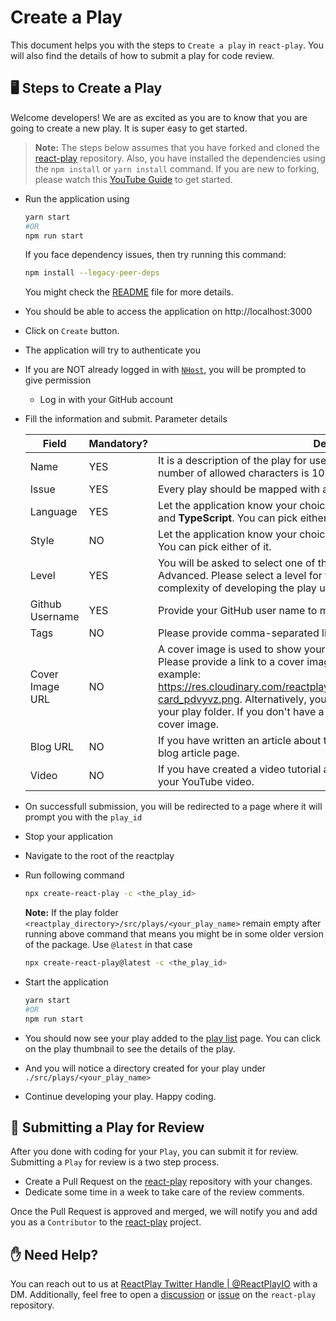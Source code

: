 # Create a Play

This document helps you with the steps to `Create a play` in `react-play`. You will also find the details of how to submit a play for code review.

## 🖥️ Steps to Create a Play

Welcome developers! We are as excited as you are to know that you are going to create a new play. It is super easy to get started.

> **Note:** The steps below assumes that you have forked and cloned the [react-play](https://github.com/reactplay/react-play) repository. Also, you have installed the dependencies using the `npm install` or `yarn install` command. If you are new to forking, please watch this [YouTube Guide](https://www.youtube.com/watch?v=h8suY-Osn8Q) to get started.

- Run the application using

  ```bash
  yarn start
  #OR
  npm run start
  ```

  If you face dependency issues, then try running this command:

  ```bash
  npm install --legacy-peer-deps
  ```

  You might check the [README](README.md) file for more details.

- You should be able to access the application on http://localhost:3000
- Click on `Create` button.
- The application will try to authenticate you
- If you are NOT already logged in with [`NHost`](https://nhost.io), you will be prompted to give permission
  - Log in with your GitHub account
- Fill the information and submit.
  Parameter details

  | Field           | Mandatory? | Description                                                                                                                                                                                                                                                                                                                                                                                                               |
  | --------------- | ---------- | ------------------------------------------------------------------------------------------------------------------------------------------------------------------------------------------------------------------------------------------------------------------------------------------------------------------------------------------------------------------------------------------------------------------------- |
  | Name            | YES        | It is a description of the play for users to understand it better. The maximum number of allowed characters is 1024.                                                                                                                                                                                                                                                                                                      |
  | Issue           | YES        | Every play should be mapped with an issue. Select it here.                                                                                                                                                                                                                                                                                                                                                                |
  | Language        | YES        | Let the application know your choice of script. It supports both <b>JavaScript</b> and <b>TypeScript</b>. You can pick either of it.                                                                                                                                                                                                                                                                                      |
  | Style           | NO         | Let the application know your choice of style. It supports both <b>css</b> and <b>scss</b>. You can pick either of it.                                                                                                                                                                                                                                                                                                    |
  | Level           | YES        | You will be asked to select one of the three levels, Beginner, Intermediate, or Advanced. Please select a level for the play. A level indicates the possible complexity of developing the play using React.                                                                                                                                                                                                               |
  | Github Username | YES        | Provide your GitHub user name to mark you as the creator of the play.                                                                                                                                                                                                                                                                                                                                                     |
  | Tags            | NO         | Please provide comma-separated list of tags. Example: JSX, Hooks                                                                                                                                                                                                                                                                                                                                                          |
  | Cover Image URL | NO         | A cover image is used to show your play with a thumbnail in the play list page. Please provide a link to a cover image that is publicly accessible using a URL, example: https://res.cloudinary.com/reactplay/image/upload/v1649060528/demos/id-card_pdvyvz.png. Alternatively, you can have a cover.png file in the root of your play folder. If you don't have a cover image, the app will use the default cover image. |
  | Blog URL        | NO         | If you have written an article about this play, please provide the link to your blog article page.                                                                                                                                                                                                                                                                                                                        |
  | Video           | NO         | If you have created a video tutorial about this play, please provide the link to your YouTube video.                                                                                                                                                                                                                                                                                                                      |

- On successfull submission, you will be redirected to a page where it will prompt you with the `play_id`
- Stop your application
- Navigate to the root of the reactplay
- Run following command
  ```bash
  npx create-react-play -c <the_play_id>
  ```

  **Note:** If the play folder `<reactplay_directory>/src/plays/<your_play_name>` remain empty after running above command that means you might be in some older version of the package. Use `@latest` in that case
    ```bash
    npx create-react-play@latest -c <the_play_id>
    ```
    
- Start the application
  ```bash
  yarn start
  #OR
  npm run start
  ```
- You should now see your play added to the [play list](http://localhost:3000/plays) page. You can click on the play thumbnail to see the details of the play.
- And you will notice a directory created for your play under `./src/plays/<your_play_name>`
- Continue developing your play. Happy coding.

## 👀 Submitting a Play for Review

After you done with coding for your `Play`, you can submit it for review. Submitting a `Play` for review is a two step process.

- Create a Pull Request on the [react-play](https://github.com/reactplay/react-play) repository with your changes.
- Dedicate some time in a week to take care of the review comments.

Once the Pull Request is approved and merged, we will notify you and add you as a `Contributor` to the [react-play](https://github.com/reactplay/react-play) project.

## ✋ Need Help?

You can reach out to us at [ReactPlay Twitter Handle | @ReactPlayIO](https://twitter.com/ReactPlayIO) with a DM. Additionally, feel free to open a [discussion](https://github.com/reactplay/react-play/discussions) or [issue](https://github.com/reactplay/react-play/issues) on the `react-play` repository.
